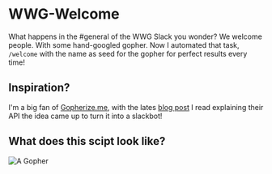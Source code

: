 WWG-Welcome
===========

What happens in the #general of the WWG Slack you wonder? We welcome people. With some hand-googled gopher. Now I automated that task, `/welcome` with the name as seed for the gopher for perfect results every time!

## Inspiration?

I'm a big fan of [Gopherize.me](https://gopherize.me), with the lates [blog post](https://medium.com/@matryer/the-secret-api-behind-gopherize-me-9202654578dc) I read explaining their API the idea came up to turn it into a slackbot!

## What does this scipt look like?
![A Gopher](https://lh3.googleusercontent.com/r8ep68IJwaxg-UJCL39qqvNRyl2IUZwlMv-1oidmimGuOAXpF0HQ6DhXx2oPA0me1uBPthtnYQvufgPkbGW47_vi)